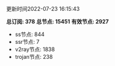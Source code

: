 更新时间2022-07-23 16:15:43

**总订阅: 378**
**总节点: 15451**
**有效节点: 2927**
- ss节点: 844
- ssr节点: 7
- v2ray节点: 1838
- trojan节点: 238
